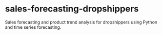 # sales-forecasting-dropshippers
Sales forecasting and product trend analysis for dropshippers using Python and time series forecasting.
